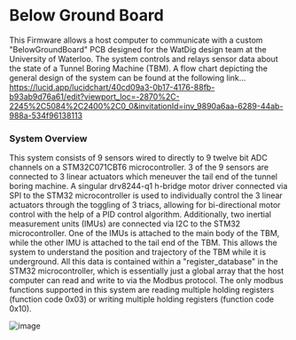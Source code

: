 # Below Ground Board

This Firmware allows a host computer to communicate with a custom "BelowGroundBoard" PCB designed for the WatDig design team at the University of Waterloo. The system controls and relays sensor data about the state of a Tunnel Boring Machine (TBM). A flow chart depicting the general design of the system can be found at the following link...
https://lucid.app/lucidchart/40cd09a3-0b17-4176-88fb-b93ab9d76a61/edit?viewport_loc=-2870%2C-2245%2C5084%2C2400%2C0_0&invitationId=inv_9890a6aa-6289-44ab-988a-534f96138113

### System Overview
This system consists of 9 sensors wired to directly to 9 twelve bit ADC channels on a STM32C071CBT6 microcontroller. 3 of the 9 sensors are connected to 3 linear actuators which meneuver the tail end of the tunnel boring machine. A singular drv8244-q1 h-bridge motor driver connected via SPI to the STM32 microcontroller is used to individually control the 3 linear actuators through the toggling of 3 triacs, allowing for bi-directional motor control with the help of a PID control algorithm. Additionally, two inertial measurement units (IMUs) are connected via I2C to the STM32 microcontroller. One of the IMUs is attached to the main body of the TBM, while the other IMU is attached to the tail end of the TBM. This allows the system to understand the position and trajectory of the TBM while it is underground. All this data is contained within a "register_database" in the STM32 microcontroller, which is essentially just a global array that the host computer can read and write to via the Modbus protocol. The only modbus functions supported in this system are reading multiple holding registers (function code 0x03) or writing multiple holding registers (function code 0x10).

![image](https://github.com/user-attachments/assets/1243ba3f-7a1d-4415-8fd8-ae47233f5fba)
